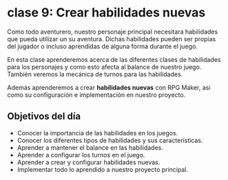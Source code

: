 # clase 9: Crear habilidades nuevas

Como todo aventurero, nuestro personaje principal necesitara habilidades que pueda utilizar un su aventura. Dichas habilidades pueden ser propias del jugador o incluso aprendidas de alguna forma durante el juego.

En esta clase aprenderemos acerca de las diferentes clases de habilidades para los personajes y como esto afecta al balance de nuestro juego. También veremos la mecánica de turnos para las habilidades.

Además aprenderemos a crear **habilidades nuevas** con RPG Maker, asi como su configuración e implementación en nuestro proyecto.

## Objetivos del día

- Conocer la importancia de las habilidades en los juegos.
- Conocer los diferentes tipos de habilidades y sus características.
- Aprender a mantener el balance en las habilidades.
- Aprender a configurar los turnos en el juego.
- Aprender a crear y configurar habilidades nuevas.
- Implementar todo lo aprendido a nuestro proyecto principal.